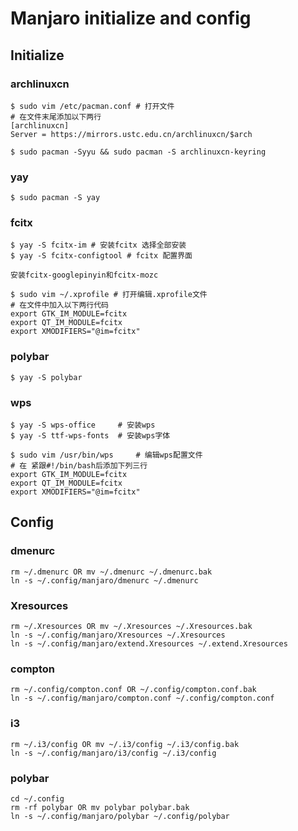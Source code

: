 # Manjaro initialize and config #

## Initialize ##

### archlinuxcn ###

``` fish
$ sudo vim /etc/pacman.conf # 打开文件
# 在文件末尾添加以下两行
[archlinuxcn]
Server = https://mirrors.ustc.edu.cn/archlinuxcn/$arch

$ sudo pacman -Syyu && sudo pacman -S archlinuxcn-keyring

```

### yay ###

``` fish
$ sudo pacman -S yay

```

### fcitx ###

``` fish
$ yay -S fcitx-im # 安装fcitx 选择全部安装
$ yay -S fcitx-configtool # fcitx 配置界面

安装fcitx-googlepinyin和fcitx-mozc

$ sudo vim ~/.xprofile # 打开编辑.xprofile文件
# 在文件中加入以下两行代码
export GTK_IM_MODULE=fcitx
export QT_IM_MODULE=fcitx
export XMODIFIERS="@im=fcitx"
```

### polybar ###

``` fish
$ yay -S polybar
```

### wps ###

``` fish
$ yay -S wps-office     # 安装wps
$ yay -S ttf-wps-fonts  # 安装wps字体

$ sudo vim /usr/bin/wps     # 编辑wps配置文件
# 在 紧跟#!/bin/bash后添加下列三行
export GTK_IM_MODULE=fcitx
export QT_IM_MODULE=fcitx
export XMODIFIERS="@im=fcitx"
```

## Config ##

### dmenurc ###

``` fish
rm ~/.dmenurc OR mv ~/.dmenurc ~/.dmenurc.bak
ln -s ~/.config/manjaro/dmenurc ~/.dmenurc
```

### Xresources ###

``` fish
rm ~/.Xresources OR mv ~/.Xresources ~/.Xresources.bak
ln -s ~/.config/manjaro/Xresources ~/.Xresources
ln -s ~/.config/manjaro/extend.Xresources ~/.extend.Xresources

```

### compton ###

``` fish
rm ~/.config/compton.conf OR ~/.config/compton.conf.bak
ln -s ~/.config/manjaro/compton.conf ~/.config/compton.conf
```

### i3 ###

``` fish
rm ~/.i3/config OR mv ~/.i3/config ~/.i3/config.bak
ln -s ~/.config/manjaro/i3/config ~/.i3/config
```

### polybar ###

``` fish
cd ~/.config
rm -rf polybar OR mv polybar polybar.bak
ln -s ~/.config/manjaro/polybar ~/.config/polybar
```

